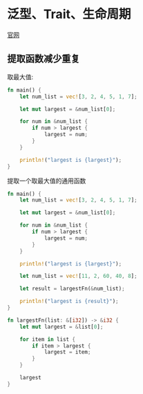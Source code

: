 # 泛型、Trait、生命周期

[官网](https://kaisery.github.io/trpl-zh-cn/ch10-00-generics.html)

## 提取函数减少重复

取最大值:

```rs
fn main() {
    let num_list = vec![3, 2, 4, 5, 1, 7];

    let mut largest = &num_list[0];

    for num in &num_list {
        if num > largest {
            largest = num;
        }
    }

    println!("largest is {largest}");
}
```

提取一个取最大值的通用函数

```rs
fn main() {
    let num_list = vec![3, 2, 4, 5, 1, 7];

    let mut largest = &num_list[0];

    for num in &num_list {
        if num > largest {
            largest = num;
        }
    }

    println!("largest is {largest}");

    let num_list = vec![11, 2, 60, 40, 8];

    let result = largestFn(&num_list);

    println!("largest is {result}");
}

fn largestFn(list: &[i32]) -> &i32 {
    let mut largest = &list[0];

    for item in list {
        if item > largest {
            largest = item;
        }
    }

    largest
}
```